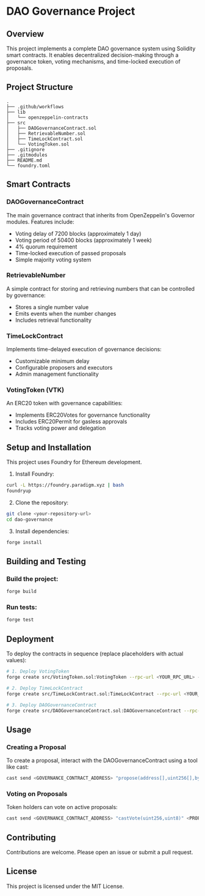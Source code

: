 # DAO Governance Project

## Overview
This project implements a complete DAO governance system using Solidity smart contracts. It enables decentralized decision-making through a governance token, voting mechanisms, and time-locked execution of proposals.

## Project Structure
```
.
├── .github/workflows
├── lib
│   └── openzeppelin-contracts
├── src
│   ├── DAOGovernanceContract.sol
│   ├── RetrievableNumber.sol
│   ├── TimeLockContract.sol
│   └── VotingToken.sol
├── .gitignore
├── .gitmodules
├── README.md
└── foundry.toml
```

## Smart Contracts

### DAOGovernanceContract
The main governance contract that inherits from OpenZeppelin's Governor modules. Features include:
* Voting delay of 7200 blocks (approximately 1 day)
* Voting period of 50400 blocks (approximately 1 week)
* 4% quorum requirement
* Time-locked execution of passed proposals
* Simple majority voting system

### RetrievableNumber
A simple contract for storing and retrieving numbers that can be controlled by governance:
* Stores a single number value
* Emits events when the number changes
* Includes retrieval functionality

### TimeLockContract
Implements time-delayed execution of governance decisions:
* Customizable minimum delay
* Configurable proposers and executors
* Admin management functionality

### VotingToken (VTK)
An ERC20 token with governance capabilities:
* Implements ERC20Votes for governance functionality
* Includes ERC20Permit for gasless approvals
* Tracks voting power and delegation

## Setup and Installation
This project uses Foundry for Ethereum development.

1. Install Foundry:
```bash
curl -L https://foundry.paradigm.xyz | bash
foundryup
```

2. Clone the repository:
```bash
git clone <your-repository-url>
cd dao-governance
```

3. Install dependencies:
```bash
forge install
```

## Building and Testing

### Build the project:
```bash
forge build
```

### Run tests:
```bash
forge test
```

## Deployment
To deploy the contracts in sequence (replace placeholders with actual values):

```bash
# 1. Deploy VotingToken
forge create src/VotingToken.sol:VotingToken --rpc-url <YOUR_RPC_URL> --private-key <YOUR_PRIVATE_KEY>

# 2. Deploy TimeLockContract
forge create src/TimeLockContract.sol:TimeLockContract --rpc-url <YOUR_RPC_URL> --private-key <YOUR_PRIVATE_KEY> --constructor-args <MIN_DELAY> <PROPOSERS_ARRAY> <EXECUTORS_ARRAY>

# 3. Deploy DAOGovernanceContract
forge create src/DAOGovernanceContract.sol:DAOGovernanceContract --rpc-url <YOUR_RPC_URL> --private-key <YOUR_PRIVATE_KEY> --constructor-args <VOTING_TOKEN_ADDRESS> <TIMELOCK_ADDRESS>
```

## Usage

### Creating a Proposal
To create a proposal, interact with the DAOGovernanceContract using a tool like cast:

```bash
cast send <GOVERNANCE_CONTRACT_ADDRESS> "propose(address[],uint256[],bytes[],string)" <TARGETS> <VALUES> <CALLDATAS> <DESCRIPTION> --rpc-url <YOUR_RPC_URL> --private-key <YOUR_PRIVATE_KEY>
```

### Voting on Proposals
Token holders can vote on active proposals:

```bash
cast send <GOVERNANCE_CONTRACT_ADDRESS> "castVote(uint256,uint8)" <PROPOSAL_ID> <VOTE> --rpc-url <YOUR_RPC_URL> --private-key <YOUR_PRIVATE_KEY>
```

## Contributing
Contributions are welcome. Please open an issue or submit a pull request.

## License
This project is licensed under the MIT License.
